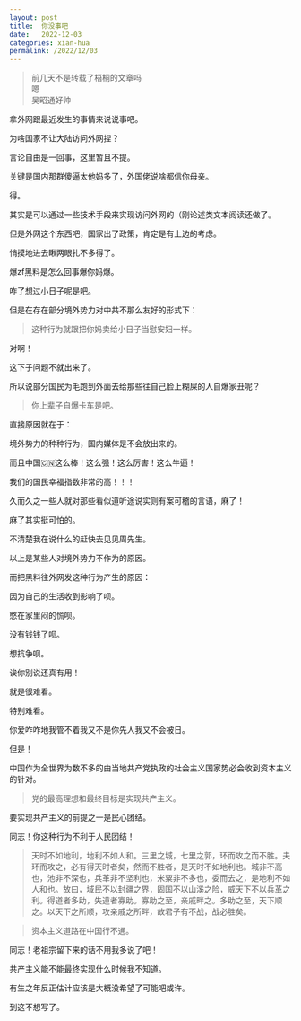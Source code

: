 ```yaml
---
layout: post
title:  你没事吧
date:   2022-12-03
categories: xian-hua
permalink: /2022/12/03
---
```


> 前几天不是转载了梧桐的文章吗  
> 嗯  
> 吴昭通好帅

拿外网跟最近发生的事情来说说事吧。

为啥国家不让大陆访问外网捏？

言论自由是一回事，这里暂且不提。

关键是国内那群傻逼太他妈多了，外国佬说啥都信你母亲。

得。

其实是可以通过一些技术手段来实现访问外网的（刚论述类文本阅读还做了。

但是外网这个东西吧，国家出了政策，肯定是有上边的考虑。

悄摸地进去瞅两眼扎不多得了。

爆zf黑料是怎么回事爆你妈爆。

咋了想过小日子呢是吧。

但是在存在部分境外势力对中共不那么友好的形式下：

> 这种行为就跟把你妈卖给小日子当慰安妇一样。

对啊！

这下子问题不就出来了。

所以说部分国民为毛跑到外面去给那些往自己脸上糊屎的人自爆家丑呢？

> 你上辈子自爆卡车是吧。

直接原因就在于：

境外势力的种种行为，国内媒体是不会放出来的。

而且中国🇨🇳这么棒！这么强！这么厉害！这么牛逼！

我们的国民幸福指数非常的高！！！

久而久之一些人就对那些看似道听途说实则有案可稽的言语，麻了！

麻了其实挺可怕的。

不清楚我在说什么的赶快去见见周先生。

以上是某些人对境外势力不作为的原因。

而把黑料往外网发这种行为产生的原因：

因为自己的生活收到影响了呗。

憋在家里闷的慌呗。

没有钱钱了呗。

想抗争呗。

诶你别说还真有用！

就是很难看。

特别难看。

你爱咋咋地我管不着我又不是你先人我又不会被日。

但是！

中国作为全世界为数不多的由当地共产党执政的社会主义国家势必会收到资本主义的针对。

> 党的最高理想和最终目标是实现共产主义。

要实现共产主义的前提之一是民心团结。

同志！你这种行为不利于人民团结！

> 天时不如地利，地利不如人和。三里之城，七里之郭，环而攻之而不胜。夫环而攻之，必有得天时者矣，然而不胜者，是天时不如地利也。城非不高也，池非不深也，兵革非不坚利也，米粟非不多也，委而去之，是地利不如人和也。故曰，域民不以封疆之界，固国不以山溪之险，威天下不以兵革之利。得道者多助，失道者寡助。寡助之至，亲戚畔之。多助之至，天下顺之。以天下之所顺，攻亲戚之所畔，故君子有不战，战必胜矣。

> 资本主义道路在中国行不通。

同志！老祖宗留下来的话不用我多说了吧！

共产主义能不能最终实现什么时候我不知道。

有生之年反正估计应该是大概没希望了可能吧或许。

到这不想写了。